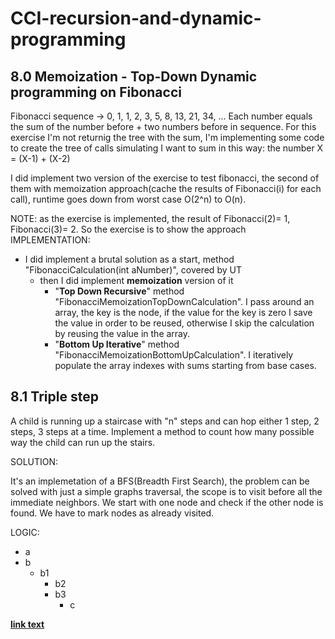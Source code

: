 # CCI-recursion-and-dynamic-programming

## 8.0 Memoization - Top-Down Dynamic programming on Fibonacci

Fibonacci sequence -> 0, 1, 1, 2, 3, 5, 8, 13, 21, 34, ... Each number equals the sum of the number before + two numbers before in sequence.
For this exercise I'm not returnig the tree with the sum, I'm implementing some code to create the tree of calls simulating I want to sum in this way: the number X = (X-1) + (X-2)

I did implement two version of the exercise to test fibonacci, the second of them with memoization approach(cache the results of Fibonacci(i) for each call), runtime goes down from worst case O(2^n) to O(n).

NOTE: as the exercise is implemented, the result of Fibonacci(2)= 1, Fibonacci(3)= 2. So the exercise is to show the approach 
IMPLEMENTATION:
- I did implement a brutal solution as a start, method "FibonacciCalculation(int aNumber)", covered by UT
  - then I did implement **memoization** version of it
    - "**Top Down Recursive**" method "FibonacciMemoizationTopDownCalculation". I pass around an array, the key is the node, if the value for the key is zero I save the value in order to be reused, otherwise I skip the calculation by reusing the value in the array.
    - "**Bottom Up Iterative**" method "FibonacciMemoizationBottomUpCalculation". I iteratively populate the array indexes with sums starting from base cases. 

## 8.1 Triple step
A child is running up a staircase with "n" steps and can hop either 1 step, 2 steps, 3 steps at a time. Implement a method to count how many possible way the child can run up the stairs.

SOLUTION:

It's an implemetation of a BFS(Breadth First Search), the problem can be solved with just a simple graphs traversal, the scope is to visit before all the immediate neighbors. We start with one node and check if the other node is found. We have to mark nodes as already visited.

LOGIC:

- a
- b
  - b1
    - b2
    - b3
      - c

[**link text**](https://github.com/lucafilippodangelo/CCI-trees-and-graphs/tree/master/Q4_01_RouteBetweenNodes)